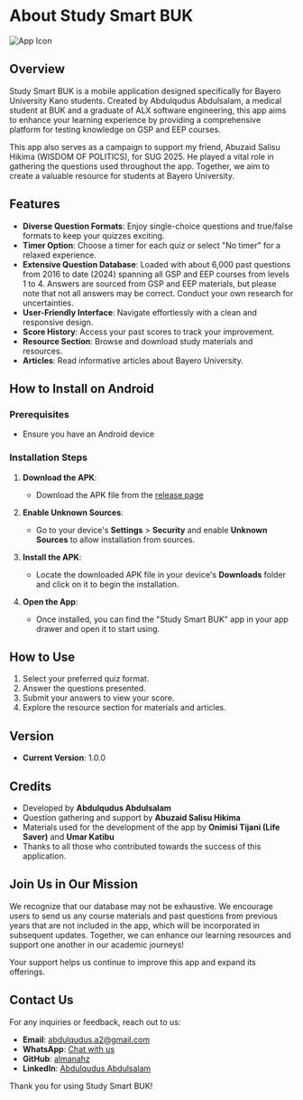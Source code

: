 # About Study Smart BUK

![App Icon](./assets/buklogo.png)

## Overview

Study Smart BUK is a mobile application designed specifically for Bayero University Kano students. Created by Abdulqudus Abdulsalam, a medical student at BUK and a graduate of ALX software engineering, this app aims to enhance your learning experience by providing a comprehensive platform for testing knowledge on GSP and EEP courses.

This app also serves as a campaign to support my friend, Abuzaid Salisu Hikima (WISDOM OF POLITICS), for SUG 2025. He played a vital role in gathering the questions used throughout the app. Together, we aim to create a valuable resource for students at Bayero University.

## Features

- **Diverse Question Formats**: Enjoy single-choice questions and true/false formats to keep your quizzes exciting.
- **Timer Option**: Choose a timer for each quiz or select "No timer" for a relaxed experience.
- **Extensive Question Database**: Loaded with about 6,000 past questions from 2016 to date (2024) spanning all GSP and EEP courses from levels 1 to 4. Answers are sourced from GSP and EEP materials, but please note that not all answers may be correct. Conduct your own research for uncertainties.
- **User-Friendly Interface**: Navigate effortlessly with a clean and responsive design.
- **Score History**: Access your past scores to track your improvement.
- **Resource Section**: Browse and download study materials and resources.
- **Articles**: Read informative articles about Bayero University.

## How to Install on Android

### Prerequisites

- Ensure you have an Android device
### Installation Steps

1. **Download the APK**: 
   - Download the APK file from the [release page](https://github.com/almanahz/Study-Smart-BUK/releases/download/v1.0.0/Study-Smart-BUK.apk)

2. **Enable Unknown Sources**: 
   - Go to your device's **Settings** > **Security** and enable **Unknown Sources** to allow installation from sources.

3. **Install the APK**: 
   - Locate the downloaded APK file in your device's **Downloads** folder and click on it to begin the installation.

4. **Open the App**: 
   - Once installed, you can find the "Study Smart BUK" app in your app drawer and open it to start using.

## How to Use

1. Select your preferred quiz format.
2. Answer the questions presented.
3. Submit your answers to view your score.
4. Explore the resource section for materials and articles.

## Version

- **Current Version**: 1.0.0

## Credits

- Developed by **Abdulqudus Abdulsalam**
- Question gathering and support by **Abuzaid Salisu Hikima**
- Materials used for the development of the app by **Onimisi Tijani (Life Saver)** and **Umar Katibu**
- Thanks to all those who contributed towards the success of this application.

## Join Us in Our Mission

We recognize that our database may not be exhaustive. We encourage users to send us any course materials and past questions from previous years that are not included in the app, which will be incorporated in subsequent updates. Together, we can enhance our learning resources and support one another in our academic journeys!

Your support helps us continue to improve this app and expand its offerings. 

## Contact Us

For any inquiries or feedback, reach out to us:

- **Email**: [abdulqudus.a2@gmail.com](mailto:abdulqudus.a2@gmail.com)
- **WhatsApp**: [Chat with us](https://wa.me/2348168098395)
- **GitHub**: [almanahz](https://github.com/almanahz)
- **LinkedIn**: [Abdulqudus Abdulsalam](https://www.linkedin.com/in/abdqudus)

Thank you for using Study Smart BUK!
